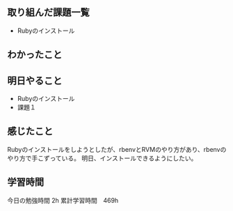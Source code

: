 ## 取り組んだ課題一覧
- Rubyのインストール

## わかったこと

## 明日やること
- Rubyのインストール
- 課題１

## 感じたこと
Rubyのインストールをしようとしたが、rbenvとRVMのやり方があり、rbenvのやり方で手こずっている。
明日、インストールできるようにしたい。

## 学習時間
今日の勉強時間 2h
累計学習時間　469h
